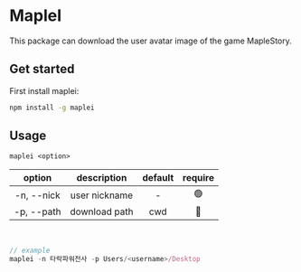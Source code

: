 # **MapleI**

This package can download the user avatar image of the game MapleStory.

## Get started

First install maplei:

```sh
npm install -g maplei
```

## Usage

```
maplei <option>
```

|   option   |  description  | default | require |
| :--------: | :-----------: | :-----: | :-----: |
| -n, --nick | user nickname |    -    |   🟢    |
| -p, --path | download path |   cwd   |   🔴    |

<br />

```js
// example
maplei -n 타락파워전사 -p Users/<username>/Desktop
```
